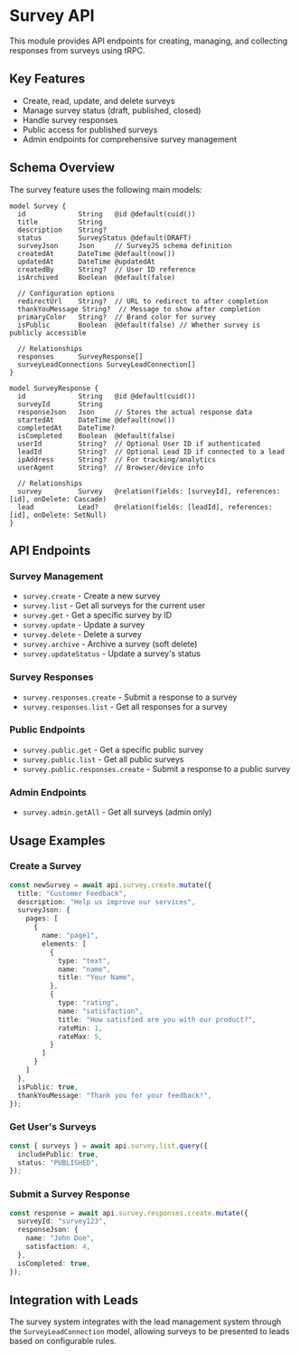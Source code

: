 # Survey API

This module provides API endpoints for creating, managing, and collecting responses from surveys using tRPC.

## Key Features

- Create, read, update, and delete surveys
- Manage survey status (draft, published, closed) 
- Handle survey responses
- Public access for published surveys
- Admin endpoints for comprehensive survey management

## Schema Overview

The survey feature uses the following main models:

```prisma
model Survey {
  id             String   @id @default(cuid())
  title          String
  description    String?
  status         SurveyStatus @default(DRAFT)
  surveyJson     Json     // SurveyJS schema definition
  createdAt      DateTime @default(now())
  updatedAt      DateTime @updatedAt
  createdBy      String?  // User ID reference
  isArchived     Boolean  @default(false)
  
  // Configuration options
  redirectUrl    String?  // URL to redirect to after completion
  thankYouMessage String?  // Message to show after completion
  primaryColor   String?  // Brand color for survey
  isPublic       Boolean  @default(false) // Whether survey is publicly accessible

  // Relationships
  responses      SurveyResponse[]
  surveyLeadConnections SurveyLeadConnection[]
}

model SurveyResponse {
  id             String   @id @default(cuid())
  surveyId       String
  responseJson   Json     // Stores the actual response data
  startedAt      DateTime @default(now())
  completedAt    DateTime?
  isCompleted    Boolean  @default(false)
  userId         String?  // Optional User ID if authenticated
  leadId         String?  // Optional Lead ID if connected to a lead
  ipAddress      String?  // For tracking/analytics
  userAgent      String?  // Browser/device info

  // Relationships
  survey         Survey   @relation(fields: [surveyId], references: [id], onDelete: Cascade)
  lead           Lead?    @relation(fields: [leadId], references: [id], onDelete: SetNull)
}
```

## API Endpoints

### Survey Management

- `survey.create` - Create a new survey
- `survey.list` - Get all surveys for the current user
- `survey.get` - Get a specific survey by ID
- `survey.update` - Update a survey
- `survey.delete` - Delete a survey
- `survey.archive` - Archive a survey (soft delete)
- `survey.updateStatus` - Update a survey's status

### Survey Responses

- `survey.responses.create` - Submit a response to a survey
- `survey.responses.list` - Get all responses for a survey

### Public Endpoints

- `survey.public.get` - Get a specific public survey
- `survey.public.list` - Get all public surveys
- `survey.public.responses.create` - Submit a response to a public survey

### Admin Endpoints

- `survey.admin.getAll` - Get all surveys (admin only)

## Usage Examples

### Create a Survey

```typescript
const newSurvey = await api.survey.create.mutate({
  title: "Customer Feedback",
  description: "Help us improve our services",
  surveyJson: {
    pages: [
      {
        name: "page1",
        elements: [
          {
            type: "text",
            name: "name",
            title: "Your Name",
          },
          {
            type: "rating",
            name: "satisfaction",
            title: "How satisfied are you with our product?",
            rateMin: 1,
            rateMax: 5,
          }
        ]
      }
    ]
  },
  isPublic: true,
  thankYouMessage: "Thank you for your feedback!",
});
```

### Get User's Surveys

```typescript
const { surveys } = await api.survey.list.query({
  includePublic: true,
  status: "PUBLISHED",
});
```

### Submit a Survey Response

```typescript
const response = await api.survey.responses.create.mutate({
  surveyId: "survey123",
  responseJson: {
    name: "John Doe",
    satisfaction: 4,
  },
  isCompleted: true,
});
```

## Integration with Leads

The survey system integrates with the lead management system through the `SurveyLeadConnection` model, allowing surveys to be presented to leads based on configurable rules. 